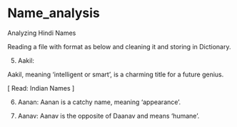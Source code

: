 # Name_analysis
Analyzing Hindi Names

Reading a file with format as below and cleaning it and storing in Dictionary. 

5. Aakil:

Aakil, meaning ‘intelligent or smart’, is a charming title for a future genius.

[ Read: Indian Names ]

6. Aanan:
Aanan is a catchy name, meaning ‘appearance’.


7. Aanav:
Aanav is the opposite of Daanav and means ‘humane’.
